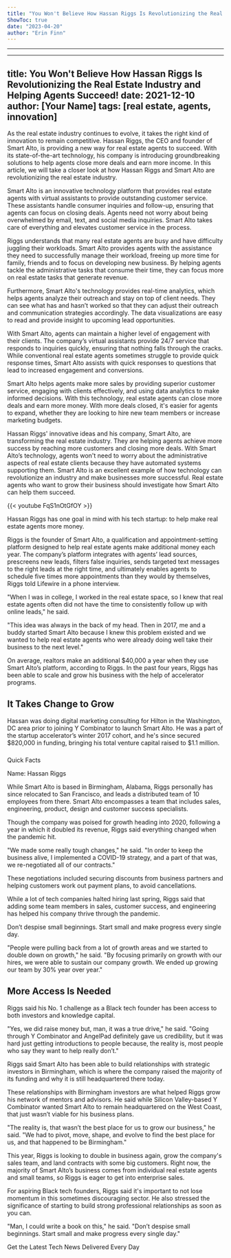 ```yaml
---
title: "You Won't Believe How Hassan Riggs Is Revolutionizing the Real Estate Industry and Helping Agents Succeed!"
ShowToc: true 
date: "2023-04-20"
author: "Erin Finn"
---
```

*****
---
title: You Won't Believe How Hassan Riggs Is Revolutionizing the Real Estate Industry and Helping Agents Succeed!
date: 2021-12-10
author: [Your Name]
tags: [real estate, agents, innovation]
---

As the real estate industry continues to evolve, it takes the right kind of innovation to remain competitive. Hassan Riggs, the CEO and founder of Smart Alto, is providing a new way for real estate agents to succeed. With its state-of-the-art technology, his company is introducing groundbreaking solutions to help agents close more deals and earn more income. In this article, we will take a closer look at how Hassan Riggs and Smart Alto are revolutionizing the real estate industry.

Smart Alto is an innovative technology platform that provides real estate agents with virtual assistants to provide outstanding customer service. These assistants handle consumer inquiries and follow-up, ensuring that agents can focus on closing deals. Agents need not worry about being overwhelmed by email, text, and social media inquiries. Smart Alto takes care of everything and elevates customer service in the process.

Riggs understands that many real estate agents are busy and have difficulty juggling their workloads. Smart Alto provides agents with the assistance they need to successfully manage their workload, freeing up more time for family, friends and to focus on developing new business. By helping agents tackle the administrative tasks that consume their time, they can focus more on real estate tasks that generate revenue.

Furthermore, Smart Alto's technology provides real-time analytics, which helps agents analyze their outreach and stay on top of client needs. They can see what has and hasn’t worked so that they can adjust their outreach and communication strategies accordingly. The data visualizations are easy to read and provide insight to upcoming lead opportunities.

With Smart Alto, agents can maintain a higher level of engagement with their clients. The company’s virtual assistants provide 24/7 service that responds to inquiries quickly, ensuring that nothing falls through the cracks. While conventional real estate agents sometimes struggle to provide quick response times, Smart Alto assists with quick responses to questions that lead to increased engagement and conversions.

Smart Alto helps agents make more sales by providing superior customer service, engaging with clients effectively, and using data analytics to make informed decisions. With this technology, real estate agents can close more deals and earn more money. With more deals closed, it's easier for agents to expand, whether they are looking to hire new team members or increase marketing budgets.

Hassan Riggs' innovative ideas and his company, Smart Alto, are transforming the real estate industry. They are helping agents achieve more success by reaching more customers and closing more deals. With Smart Alto’s technology, agents won't need to worry about the administrative aspects of real estate clients because they have automated systems supporting them. Smart Alto is an excellent example of how technology can revolutionize an industry and make businesses more successful. Real estate agents who want to grow their business should investigate how Smart Alto can help them succeed.

{{< youtube FqS1nOtGfOY >}} 




Hassan Riggs has one goal in mind with his tech startup: to help make real estate agents more money.

 

Riggs is the founder of Smart Alto, a qualification and appointment-setting platform designed to help real estate agents make additional money each year. The company’s platform integrates with agents’ lead sources, prescreens new leads, filters false inquiries, sends targeted text messages to the right leads at the right time, and ultimately enables agents to schedule five times more appointments than they would by themselves, Riggs told Lifewire in a phone interview.

 

"When I was in college, I worked in the real estate space, so I knew that real estate agents often did not have the time to consistently follow up with online leads," he said.

 

"This idea was always in the back of my head. Then in 2017, me and a buddy started Smart Alto because I knew this problem existed and we wanted to help real estate agents who were already doing well take their business to the next level."

 

On average, realtors make an additional $40,000 a year when they use Smart Alto’s platform, according to Riggs. In the past four years, Riggs has been able to scale and grow his business with the help of accelerator programs. 

 
##   It Takes Change to Grow  
 

Hassan was doing digital marketing consulting for Hilton in the Washington, DC area prior to joining Y Combinator to launch Smart Alto. He was a part of the startup accelerator’s winter 2017 cohort, and he's since secured $820,000 in funding, bringing his total venture capital raised to $1.1 million. 

 
### 
Quick Facts
 
Name: Hassan Riggs
 

While Smart Alto is based in Birmingham, Alabama, Riggs personally has since relocated to San Francisco, and leads a distributed team of 10 employees from there. Smart Alto encompasses a team that includes sales, engineering, product, design and customer success specialists.

 

Though the company was poised for growth heading into 2020, following a year in which it doubled its revenue, Riggs said everything changed when the pandemic hit. 

 

"We made some really tough changes," he said. "In order to keep the business alive, I implemented a COVID-19 strategy, and a part of that was, we re-negotiated all of our contracts."

 

These negotiations included securing discounts from business partners and helping customers work out payment plans, to avoid cancellations.

 

While a lot of tech companies halted hiring last spring, Riggs said that adding some team members in sales, customer success, and engineering has helped his company thrive through the pandemic.

 
Don’t despise small beginnings. Start small and make progress every single day.
 

"People were pulling back from a lot of growth areas and we started to double down on growth," he said. "By focusing primarily on growth with our hires, we were able to sustain our company growth. We ended up growing our team by 30% year over year."

 
##   More Access Is Needed  
 

Riggs said his No. 1 challenge as a Black tech founder has been access to both investors and knowledge capital. 

 

"Yes, we did raise money but, man, it was a true drive," he said. "Going through Y Combinator and AngelPad definitely gave us credibility, but it was hard just getting introductions to people because, the reality is, most people who say they want to help really don’t."

 

Riggs said Smart Alto has been able to build relationships with strategic investors in Birmingham, which is where the company raised the majority of its funding and why it is still headquartered there today.

 

These relationships with Birmingham investors are what helped Riggs grow his network of mentors and advisors. He said while Silicon Valley-based Y Combinator wanted Smart Alto to remain headquartered on the West Coast, that just wasn’t viable for his business plans. 

 

"The reality is, that wasn’t the best place for us to grow our business," he said. "We had to pivot, move, shape, and evolve to find the best place for us, and that happened to be Birmingham."

 

This year, Riggs is looking to double in business again, grow the company's sales team, and land contracts with some big customers. Right now, the majority of Smart Alto’s business comes from individual real estate agents and small teams, so Riggs is eager to get into enterprise sales. 

 

For aspiring Black tech founders, Riggs said it's important to not lose momentum in this sometimes discouraging sector. He also stressed the significance of starting to build strong professional relationships as soon as you can. 

 

"Man, I could write a book on this," he said. "Don’t despise small beginnings. Start small and make progress every single day."

 

Get the Latest Tech News Delivered Every Day





